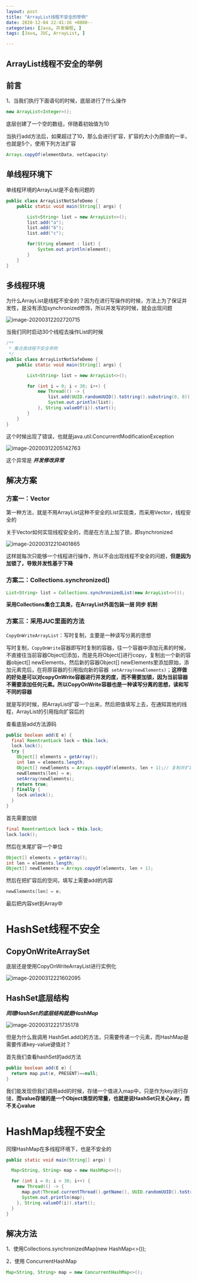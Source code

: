 ```yaml
---
layout: post
title: "ArrayList线程不安全的举例"
date: 2020-12-04 22:41:16 +0800--
categories: [Java, 并发编程, ]
tags: [Java, JUC, ArrayList, ]  

---
```


## ArrayList线程不安全的举例

## 前言

1、当我们执行下面语句的时候，底层进行了什么操作

```java
new ArrayList<Integer>();
```

底层创建了一个空的数组，伴随着初始值为10

当执行add方法后，如果超过了10，那么会进行扩容，扩容的大小为原值的一半，也就是5个，使用下列方法扩容

```java
Arrays.copyOf(elementData, netCapacity)
```

## 单线程环境下

单线程环境的ArrayList是不会有问题的

```java
public class ArrayListNotSafeDemo {
    public static void main(String[] args) {

        List<String> list = new ArrayList<>();
        list.add("a");
        list.add("b");
        list.add("c");

        for(String element : list) {
            System.out.println(element);
        }
    }
}
```

## 多线程环境

为什么ArrayList是线程不安全的？因为在进行写操作的时候，方法上为了保证并发性，是没有添加synchronized修饰，所以并发写的时候，就会出现问题

![image-20200312202720715](/Users/silince/Pictures/Typora/image-20200312202720715.png)

当我们同时启动30个线程去操作List的时候

```java
/**
 * 集合类线程不安全举例
 */
public class ArrayListNotSafeDemo {
    public static void main(String[] args) {

        List<String> list = new ArrayList<>();

        for (int i = 0; i < 30; i++) {
            new Thread(() -> {
                list.add(UUID.randomUUID().toString().substring(0, 8));
                System.out.println(list);
            }, String.valueOf(i)).start();
        }
    }
}
```

这个时候出现了错误，也就是java.util.ConcurrentModificationException

![image-20200312205142763](/Users/silince/Pictures/Typora/image-20200312205142763.png)

这个异常是 ***并发修改异常***

## 解决方案

### 方案一：Vector

第一种方法，就是不用ArrayList这种不安全的List实现类，而采用Vector，线程安全的

关于Vector如何实现线程安全的，而是在方法上加了锁，即synchronized

![image-20200312210401865](/Users/silince/Pictures/Typora/image-20200312210401865.png)

这样就每次只能够一个线程进行操作，所以不会出现线程不安全的问题，**但是因为加锁了，导致并发性基于下降**

### 方案二：Collections.synchronized()

```java
List<String> list = Collections.synchronizedList(new ArrayList<>());
```

**采用Collections集合工具类，在ArrayList外面包装一层 同步 机制**

### 方案三：采用JUC里面的方法

`CopyOnWriteArrayList`：写时复制，主要是一种读写分离的思想

写时复制，`CopyOnWrite`容器即写时复制的容器，往一个容器中添加元素的时候，不直接往当前容器Object[]添加，而是先将Object[]进行copy，复制出一个新的容器object[] newElements，然后新的容器Object[] newElements里添加原始，添加元素完后，在将原容器的引用指向新的容器` setArray(newElements)`；**这样做的好处是可以对copyOnWrite容器进行并发的度，而不需要加锁，因为当前容器不需要添加任何元素。所以CopyOnWrite容器也是一种读写分离的思想，读和写不同的容器**

就是写的时候，把ArrayList扩容一个出来，然后把值填写上去，在通知其他的线程，ArrayList的引用指向扩容后的

查看底层add方法源码

```java
public boolean add(E e) {
  final ReentrantLock lock = this.lock;
  lock.lock();
  try {
    Object[] elements = getArray();
    int len = elements.length;
    Object[] newElements = Arrays.copyOf(elements, len + 1);// 复制并扩容1
    newElements[len] = e;
    setArray(newElements);
    return true;
  } finally {
    lock.unlock();
  }
}
```

首先需要加锁

```java
final ReentrantLock lock = this.lock;
lock.lock();
```

然后在末尾扩容一个单位

```java
Object[] elements = getArray();
int len = elements.length;
Object[] newElements = Arrays.copyOf(elements, len + 1);
```

然后在把扩容后的空间，填写上需要add的内容

```java
newElements[len] = e;
```

最后把内容set到Array中

# HashSet线程不安全

## CopyOnWriteArraySet

底层还是使用CopyOnWriteArrayList进行实例化

![image-20200312221602095](/Users/silince/Pictures/Typora/image-20200312221602095.png)

## HashSet底层结构

***同理HashSet的底层结构就是HashMap***

![image-20200312221735178](/Users/silince/Pictures/Typora/image-20200312221735178.png)

但是为什么我调用 HashSet.add()的方法，只需要传递一个元素，而HashMap是需要传递key-value键值对？

首先我们查看hashSet的add方法

```java
public boolean add(E e) {
  return map.put(e, PRESENT)==null;
}
```

我们能发现但我们调用add的时候，存储一个值进入map中，只是作为key进行存储，**而value存储的是一个Object类型的常量，也就是说HashSet只关心key，而不关心value**

# HashMap线程不安全

同理HashMap在多线程环境下，也是不安全的

```java
public static void main(String[] args) {

  Map<String, String> map = new HashMap<>();

  for (int i = 0; i < 30; i++) {
    new Thread(() -> {
      map.put(Thread.currentThread().getName(), UUID.randomUUID().toString().substring(0, 8));
      System.out.println(map);
    }, String.valueOf(i)).start();
  }
}
```

## 解决方法

1、使用Collections.synchronizedMap(new HashMap<>());

2、使用 ConcurrentHashMap

```java
Map<String, String> map = new ConcurrentHashMap<>();
```

